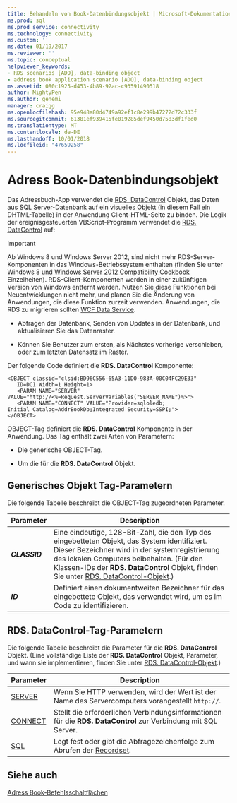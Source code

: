 ```yaml
---
title: Behandeln von Book-Datenbindungsobjekt | Microsoft-Dokumentation
ms.prod: sql
ms.prod_service: connectivity
ms.technology: connectivity
ms.custom: ''
ms.date: 01/19/2017
ms.reviewer: ''
ms.topic: conceptual
helpviewer_keywords:
- RDS scenarios [ADO], data-binding object
- address book application scenario [ADO], data-binding object
ms.assetid: 080c1925-d453-4b89-92ac-c93591490518
author: MightyPen
ms.author: genemi
manager: craigg
ms.openlocfilehash: 95e948a80d4749a92ef1c8e299b47272d72c333f
ms.sourcegitcommit: 61381ef939415fe019285def9450d7583df1fed0
ms.translationtype: MT
ms.contentlocale: de-DE
ms.lasthandoff: 10/01/2018
ms.locfileid: "47659258"
---
```

# <a name="address-book-data-binding-object"></a>Adress Book-Datenbindungsobjekt
Das Adressbuch-App verwendet die [RDS. DataControl](../../../ado/reference/rds-api/datacontrol-object-rds.md) Objekt, das Daten aus SQL Server-Datenbank auf ein visuelles Objekt (in diesem Fall ein DHTML-Tabelle) in der Anwendung Client-HTML-Seite zu binden. Die Logik der ereignisgesteuerten VBScript-Programm verwendet die [RDS. DataControl](../../../ado/reference/rds-api/datacontrol-object-rds.md) auf:  
  
> [!IMPORTANT]
>  Ab Windows 8 und Windows Server 2012, sind nicht mehr RDS-Server-Komponenten in das Windows-Betriebssystem enthalten (finden Sie unter Windows 8 und [Windows Server 2012 Compatibility Cookbook](https://www.microsoft.com/en-us/download/details.aspx?id=27416) Einzelheiten). RDS-Client-Komponenten werden in einer zukünftigen Version von Windows entfernt werden. Nutzen Sie diese Funktionen bei Neuentwicklungen nicht mehr, und planen Sie die Änderung von Anwendungen, die diese Funktion zurzeit verwenden. Anwendungen, die RDS zu migrieren sollten [WCF Data Service](http://go.microsoft.com/fwlink/?LinkId=199565).  
  
-   Abfragen der Datenbank, Senden von Updates in der Datenbank, und aktualisieren Sie das Datenraster.  
  
-   Können Sie Benutzer zum ersten, als Nächstes vorherige verschieben, oder zum letzten Datensatz im Raster.  
  
 Der folgende Code definiert die **RDS. DataControl** Komponente:  
  
```  
<OBJECT classid="clsid:BD96C556-65A3-11D0-983A-00C04FC29E33"  
   ID=DC1 Width=1 Height=1>  
   <PARAM NAME="SERVER" VALUE="http://<%=Request.ServerVariables("SERVER_NAME")%>">  
   <PARAM NAME="CONNECT" VALUE="Provider=sqloledb;  
Initial Catalog=AddrBookDb;Integrated Security=SSPI;">  
</OBJECT>  
```  
  
 OBJECT-Tag definiert die **RDS. DataControl** Komponente in der Anwendung. Das Tag enthält zwei Arten von Parametern:  
  
-   Die generische OBJECT-Tag.  
  
-   Um die für die **RDS. DataControl** Objekt.  
  
## <a name="generic-object-tag-parameters"></a>Generisches Objekt Tag-Parametern  
 Die folgende Tabelle beschreibt die OBJECT-Tag zugeordneten Parameter.  
  
|Parameter|Description|  
|---------------|-----------------|  
|***CLASSID***|Eine eindeutige, 128-Bit-Zahl, die den Typ des eingebetteten Objekt, das System identifiziert. Dieser Bezeichner wird in der systemregistrierung des lokalen Computers beibehalten. (Für den Klassen-IDs der **RDS. DataControl** Objekt, finden Sie unter [RDS. DataControl-Objekt](../../../ado/reference/rds-api/datacontrol-object-rds.md).)|  
|***ID***|Definiert einen dokumentweiten Bezeichner für das eingebettete Objekt, das verwendet wird, um es im Code zu identifizieren.|  
  
## <a name="rdsdatacontrol-tag-parameters"></a>RDS. DataControl-Tag-Parametern  
 Die folgende Tabelle beschreibt die Parameter für die **RDS. DataControl** Objekt. (Eine vollständige Liste der **RDS. DataControl** Objekt, Parameter, und wann sie implementieren, finden Sie unter [RDS. DataControl-Objekt](../../../ado/reference/rds-api/datacontrol-object-rds.md).)  
  
|Parameter|Description|  
|---------------|-----------------|  
|[SERVER](../../../ado/reference/rds-api/server-property-rds.md)|Wenn Sie HTTP verwenden, wird der Wert ist der Name des Servercomputers vorangestellt `http://`.|  
|[CONNECT](../../../ado/reference/rds-api/connect-property-rds.md)|Stellt die erforderlichen Verbindungsinformationen für die **RDS. DataControl** zur Verbindung mit SQL Server.|  
|[SQL](../../../ado/reference/rds-api/sql-property.md)|Legt fest oder gibt die Abfragezeichenfolge zum Abrufen der [Recordset](../../../ado/reference/ado-api/recordset-object-ado.md).|  
  
## <a name="see-also"></a>Siehe auch  
 [Adress Book-Befehlsschaltflächen](../../../ado/guide/remote-data-service/address-book-command-buttons.md)


